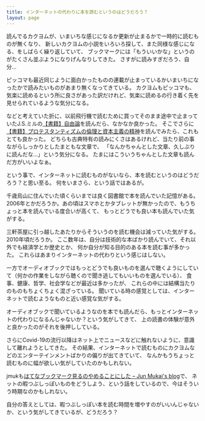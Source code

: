 ```yaml
---
title: インターネットの代わりに本を読むというのはどうだろう？
layout: page
---
```

読んでるカクヨムが、いまいちな感じになるか更新が止まるかで一時的に読むものが無くなり、
新しいカクヨムの小説をいろいろ探して、また同様な感じになる、をしばらく繰り返していて、
ブックマークには「もういいかな」というのがたくさん並ぶようになりげんなりしてきた。
さすがに読みすぎだろう、自分…

ピッコマも最近同じように面白かったものの連載が止まっているかいまいちになったかで読みたいものがあまり無くなってきている。
カクヨムもピッコマも、気楽に読めるという所に良さがあった訳だけれど、気楽に読めるの行き着く先を見せられているような気分になる。

などと考えていた折に、以前飛行機で読むために買ってそのまま途中で止まっていたJ.S.ミルの[【書籍】自由論](https://karino2.github.io/RandomThoughts/%E3%80%90%E6%9B%B8%E7%B1%8D%E3%80%91%E8%87%AA%E7%94%B1%E8%AB%96)を読んだら、なかなか良かった。
そこでさらに[【書籍】プロテスタンティズムの倫理と資本主義の精神](https://karino2.github.io/RandomThoughts/%E3%80%90%E6%9B%B8%E7%B1%8D%E3%80%91%E3%83%97%E3%83%AD%E3%83%86%E3%82%B9%E3%82%BF%E3%83%B3%E3%83%86%E3%82%A3%E3%82%BA%E3%83%A0%E3%81%AE%E5%80%AB%E7%90%86%E3%81%A8%E8%B3%87%E6%9C%AC%E4%B8%BB%E7%BE%A9%E3%81%AE%E7%B2%BE%E7%A5%9E)を読んでみたら、これもとても良かった。
どちらも古典特有の読みにくさはあるけれど、当たり前の事ながらしっかりとしたまともな文章で、
「なんかちゃんとした文章、久しぶりに読んだな…」という気分になる。
たまにはこういうちゃんとした文章も読んだ方がいいよなぁ。

という事で、インターネットに読むものがないなら、本を読むというのはどうだろう？と思い至る。
何をいまさら、という話ではあるが。

千歳烏山に住んでいた頃くらいまでは良く図書館で本を読んでいた記憶がある。
2006年とかだろうか。あの頃はスマホとかタブレットが無かったので、もうちょっと本を読んでいる度合いが高くて、
もっとどうでも良い本も読んでいた気がする。

三軒茶屋に引っ越したあたりからそういうのを読む機会は減っていた気がする。2010年頃だろうか。
ここ数年は、自分は技術的な本ばかり読んでいて、それ以外でも経済学とか歴史とか、
何か自分が知る目的のある本を読む事が多かった。
これらはあまりインターネットの代わりという感じはしない。

一方でオーディオブックではもっとどうでも良いものを選んで聴くようにしていて（何かの作業をしながら聴くので聞き逃してもいいものを選んでいる）、
食事、健康、哲学、社会学などが最近は多かったが、
これらの中には結構当たりのものもちょくちょく混ざっている。
聞いている時の感覚としては、インターネットで読むようなものと近い感覚な気がする。

オーディオブックで聞いているようなのを本でも読んだら、もっとインターネットの代わりになるんじゃないか？という気がしてきて、
上の読書の体験が意外と良かったのがそれを後押ししている。

さらにCovid-19の流行以降はネット上でニュースなどに触れないように、意識して離れようとしてきた。
その結果、インターネットで読むものにカクヨムなどのエンターテインメントばかりの偏りが出てきていて、
なんかもうちょっと読むものに幅が欲しい気がしていたのかもしれない。

jmukも[はてなブックマーク見るのやめることにした – Jun Mukai's blog](https://wp.jmuk.org/2024/06/19/%E3%81%AF%E3%81%A6%E3%81%AA%E3%83%96%E3%83%83%E3%82%AF%E3%83%9E%E3%83%BC%E3%82%AF%E8%A6%8B%E3%82%8B%E3%81%AE%E3%82%84%E3%82%81%E3%82%8B%E3%81%93%E3%81%A8%E3%81%AB%E3%81%97%E3%81%9F/)で、
ネットの暇つぶしっぽいものをどうしよう、という話をしているので、今はそういう時期なのかもしれない。

自分の答えとしては、暇つぶしっぽい本を読む時間を増やすのがいいんじゃないか、という気がしてきているが、どうだろう？